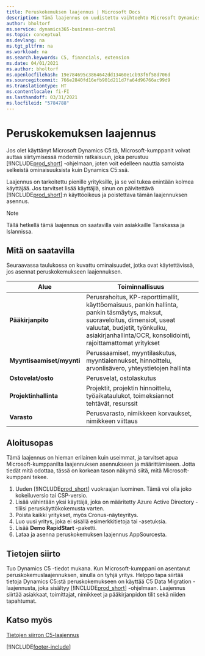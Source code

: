 ```yaml
---
title: Peruskokemuksen laajennus | Microsoft Docs
description: Tämä laajennus on uudistettu vaihtoehto Microsoft Dynamics C5:lle.
author: bholtorf
ms.service: dynamics365-business-central
ms.topic: conceptual
ms.devlang: na
ms.tgt_pltfrm: na
ms.workload: na
ms.search.keywords: C5, financials, extension
ms.date: 04/01/2021
ms.author: bholtorf
ms.openlocfilehash: 19e784695c3864642dd13460e1cb93f6f58d706d
ms.sourcegitcommit: 766e2840fd16efb901d211d7fa64d96766ac99d9
ms.translationtype: HT
ms.contentlocale: fi-FI
ms.lasthandoff: 03/31/2021
ms.locfileid: "5784788"
---
```

# <a name="the-basic-experience-extension"></a>Peruskokemuksen laajennus
Jos olet käyttänyt Microsoft Dynamics C5:tä, Microsoft-kumppanit voivat auttaa siirtymisessä moderniin ratkaisuun, joka perustuu [!INCLUDE[prod_short](includes/prod_short.md)] -ohjelmaan, joten voit edelleen nauttia samoista selkeistä ominaisuuksista kuin Dynamics C5:ssä.

Laajennus on tarkoitettu pienille yrityksille, ja se voi tukea enintään kolmea käyttäjää. Jos tarvitset lisää käyttäjiä, sinun on päivitettävä [!INCLUDE[prod_short](includes/prod_short.md)]:n käyttöoikeus ja poistettava tämän laajennuksen asennus.

> [!NOTE]
> Tällä hetkellä tämä laajennus on saatavilla vain asiakkaille Tanskassa ja Islannissa. 

## <a name="whats-available"></a>Mitä on saatavilla
Seuraavassa taulukossa on kuvattu ominaisuudet, jotka ovat käytettävissä, jos asennat peruskokemukseen laajennuksen.

|Alue  |Toiminnallisuus  |
|---------|---------|
|**Pääkirjanpito** |Perusrahoitus, KP-raporttimallit, käyttöomaisuus, pankin hallinta, pankin täsmäytys, maksut, suoraveloitus, dimensiot, useat valuutat, budjetit, työnkulku, asiakirjanhallinta/OCR, konsolidointi, rajoittamattomat yritykset|
|**Myyntisaamiset/myynti** |Perussaamiset, myyntilaskutus, myyntialennukset, hinnoittelu, arvonlisävero, yhteystietojen hallinta |
|**Ostovelat/osto** |Perusvelat, ostolaskutus |
|**Projektinhallinta** |Projektit, projektin hinnoittelu, työaikataulukot, toimeksiannot tehtävät, resurssit |
|**Varasto** |Perusvarasto, nimikkeen korvaukset, nimikkeen viittaus |

## <a name="getting-started"></a>Aloitusopas
Tämä laajennus on hieman erilainen kuin useimmat, ja tarvitset apua Microsoft-kumppanilta laajennuksen asennukseen ja määrittämiseen. Jotta tiedät mitä odottaa, tässä on korkean tason näkymä siitä, mitä Microsoft-kumppani tekee.

1. Uuden [!INCLUDE[prod_short](includes/prod_short.md)] vuokraajan luominen. Tämä voi olla joko kokeiluversio tai CSP-versio.
2. Lisää vähintään yksi käyttäjä, joka on määritetty Azure Active Directory -tiliisi peruskäyttökokemusta varten.
3. Poista kaikki yritykset, myös Cronus-näyteyritys.
4. Luo uusi yritys, joka ei sisällä esimerkkitietoja tai -asetuksia.
5. Lisää **Demo RapidStart** -paketti. <!--what does the pockage contain?-->
6. Lataa ja asenna peruskokemuksen laajennus AppSourcesta.

## <a name="migrating-data"></a>Tietojen siirto
Tuo Dynamics C5 -tiedot mukana. Kun Microsoft-kumppani on asentanut peruskokemuslaajennuksen, sinulla on tyhjä yritys. Helppo tapa siirtää tietoja Dynamics C5:stä peruskokemukseen on käyttää C5 Data Migration -laajennusta, joka sisältyy [!INCLUDE[prod_short](includes/prod_short.md)] -ohjelmaan. Laajennus siirtää asiakkaat, toimittajat, nimikkeet ja pääkirjanpidon tilit sekä niiden tapahtumat.

## <a name="see-also"></a>Katso myös
[Tietojen siirron C5-laajennus](ui-extensions-c5-data-migration.md)

[!INCLUDE[footer-include](includes/footer-banner.md)]